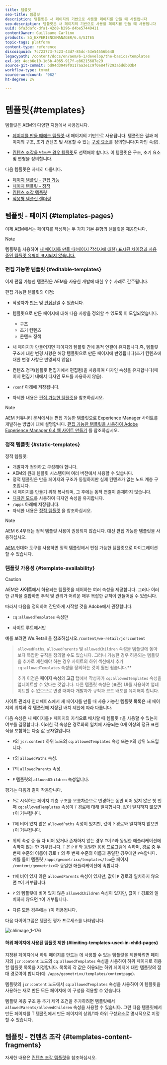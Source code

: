 ```yaml
---
title: 템플릿
seo-title: 템플릿
description: 템플릿은 새 페이지의 기반으로 사용할 페이지를 만들 때 사용됩니다
seo-description: 템플릿은 새 페이지의 기반으로 사용할 페이지를 만들 때 사용됩니다
uuid: 6fa3dafc-dfa1-42d8-b296-d4be57449411
contentOwner: Guillaume Carlino
products: SG_EXPERIENCEMANAGER/6.4/SITES
topic-tags: platform
content-type: reference
discoiquuid: 7c723773-7c23-43d7-85dc-53e54556b648
legacypath: /content/docs/en/aem/6-1/develop/the-basics/templates
exl-id: 4ecb6e10-1d6b-4065-917f-e86215687e29
source-git-commit: bd94d3949f0117aa3e1c9f0e84f7293a5d6b03b4
workflow-type: tm+mt
source-wordcount: '982'
ht-degree: 2%

---
```


# 템플릿{#templates}

템플릿은 AEM의 다양한 지점에서 사용됩니다.

* [페이지를 만들 때에는 템플릿](#templates-pages);새 페이지의 기반으로 사용됩니다. 템플릿은 결과 페이지의 구조, 초기 컨텐츠 및 사용할 수 있는 [구성 요소](/help/sites-authoring/default-components.md)를 정의합니다(디자인 속성).

* [컨텐츠 조각을 만드는 경우 템플릿](#templates-content-fragments)도 선택해야 합니다. 이 템플릿은 구조, 초기 요소 및 변형을 정의합니다.

다음 템플릿은 자세히 다룹니다.

* [페이지 템플릿 - 편집 가능](/help/sites-developing/page-templates-editable.md)
* [페이지 템플릿 - 정적](/help/sites-developing/page-templates-static.md)
* [컨텐츠 조각 템플릿](/help/sites-developing/content-fragment-templates.md)
* [적응형 템플릿 렌더링](/help/sites-developing/templates-adaptive-rendering.md)

## 템플릿 - 페이지 {#templates-pages}

이제 AEM에서는 페이지를 작성하는 두 가지 기본 유형의 템플릿을 제공합니다.

>[!NOTE]
>
>템플릿을 사용하여 [새 페이지를 만들 때(페이지 작성자에 대한) 표시된 차이점과 사용 중인 템플릿 유형이 표시되지 않습니다.](/help/sites-authoring/managing-pages.md#creating-a-new-page)

### 편집 가능한 템플릿 {#editable-templates}

이제 편집 가능한 템플릿은 AEM을 사용한 개발에 대한 우수 사례로 간주됩니다.

편집 가능한 템플릿의 이점:

* 작성자가 [만든](/help/sites-authoring/templates.md#creating-a-new-template-template-author) 및 [편집된](/help/sites-authoring/templates.md#editing-a-template-structure-template-author)일 수 있습니다.

* 템플릿으로 만든 페이지에 대해 다음 사항을 정의할 수 있도록 이 도입되었습니다.

   * 구조
   * 초기 컨텐츠
   * 콘텐츠 정책

* 새 페이지가 만들어지면 페이지와 템플릿 간에 동적 연결이 유지됩니다.즉, 템플릿 구조에 대한 변경 사항은 해당 템플릿으로 만든 페이지에 반영됩니다(초기 컨텐츠에 대한 변경 사항은 반영되지 않음).
* 컨텐츠 정책(템플릿 편집기에서 편집됨)을 사용하여 디자인 속성을 유지합니다(페이지 편집기 내에서 디자인 모드를 사용하지 않음).
* `/conf` 아래에 저장됩니다.
* 자세한 내용은 [편집 가능한 템플릿](/help/sites-developing/page-templates-editable.md)을 참조하십시오.

>[!NOTE]
>
>AEM 커뮤니티 문서에서는 편집 가능한 템플릿으로 Experience Manager 사이트를 개발하는 방법에 대해 설명합니다. [편집 가능한 템플릿을 사용하여 Adobe Experience Manager 6.4 웹 사이트 만들기](https://helpx.adobe.com/experience-manager/using/first_aem64_website.html) 를 참조하십시오.

### 정적 템플릿 {#static-templates}

정적 템플릿:

* 개발자가 정의하고 구성해야 합니다.
* AEM의 원래 템플릿 시스템이며 여러 버전에서 사용할 수 있습니다.
* 정적 템플릿은 만들 페이지와 구조가 동일하지만 실제 컨텐츠가 없는 노드 계층 구조입니다.
* 새 페이지를 만들기 위해 복사되며, 그 후에는 동적 연결이 존재하지 않습니다.
* [디자인 모드](/help/sites-authoring/default-components-designmode.md)를 사용하여 디자인 속성을 유지합니다.
* `/apps` 아래에 저장됩니다.
* 자세한 내용은 [정적 템플릿](/help/sites-developing/page-templates-static.md) 을 참조하십시오.

>[!NOTE]
>
>AEM 6.4부터는 정적 템플릿 사용이 권장되지 않습니다. 대신 편집 가능한 템플릿을 사용하십시오.
>
>[AEM ](modernization-tools.md) 현대화 도구를 사용하면 정적 템플릿에서 편집 가능한 템플릿으로 마이그레이션할 수 있습니다.

### 템플릿 가용성 {#template-availability}

>[!CAUTION]
>
>AEM은 **사이트**&#x200B;에서 허용되는 템플릿을 제어하는 여러 속성을 제공합니다. 그러나 이러한 규칙을 결합하면 추적 및 관리가 어려운 매우 복잡한 규칙이 만들어질 수 있습니다.
>
>따라서 다음을 정의하여 간단하게 시작할 것을 Adobe에서 권장합니다.
>
>* `cq:allowedTemplates` 속성만
   >
   >
* 사이트 루트에서만
>
>
예를 보려면 We.Retail 을 참조하십시오.`/content/we-retail/jcr:content`
>
>`allowedPaths`, `allowedParents` 및 `allowedChildren` 속성을 템플릿에 놓아 보다 복잡한 규칙을 정의할 수도 있습니다. 그러나 가능한 경우 허용되는 템플릿을 추가로 제한해야 하는 경우 사이트의 하위 섹션에서 추가 `cq:allowedTemplates` 속성을 정의하는 것이 훨씬 쉽습니다.**
>
>추가 이점은 **페이지 속성**&#x200B;의 **고급** 탭에서 작성자가 `cq:allowedTemplates` 속성을 업데이트할 수 있다는 것입니다. 다른 템플릿 속성은 (표준) UI를 사용하여 업데이트할 수 없으므로 변경 때마다 개발자가 규칙과 코드 배포를 유지해야 합니다.

사이트 관리자 인터페이스에서 새 페이지를 만들 때 사용 가능한 템플릿 목록은 새 페이지의 위치와 각 템플릿에 지정된 배치 제한에 따라 다릅니다.

다음 속성은 새 페이지를 `P` 페이지의 자식으로 배치할 때 템플릿 `T`을 사용할 수 있는지 여부를 결정합니다. 이러한 각 속성은 경로와의 일치에 사용되는 0개 이상의 정규 표현식을 포함하는 다중 값 문자열입니다.

* `P`의 `jcr:content` 하위 노드의 `cq:allowedTemplates` 속성 또는 `P`의 상위 노드입니다.

* `T`의 `allowedPaths` 속성.

* `T`의 `allowedParents` 속성.

* `P` 템플릿의 `allowedChildren` 속성입니다.

평가는 다음과 같이 작동합니다.

* `P`로 시작하는 페이지 계층 구조를 오름차순으로 변경하는 동안 비어 있지 않은 첫 번째 `cq:allowedTemplates` 속성이 `T` 경로에 대해 일치합니다. 값이 일치하지 않으면 `T`이 거부됩니다.

* `T`에 비어 있지 않은 `allowedPaths` 속성이 있지만, 값이 `P` 경로와 일치하지 않으면 `T`이 거부됩니다.

* 위의 속성 중 둘 다 비어 있거나 존재하지 않는 경우 `T`이 `P`과 동일한 애플리케이션에 속하지 않는 한 거부됩니다. `T` 은  `P` if 와 동일한 응용 프로그램에 속하며, 경로 중 두 번째 수준의 이름이 경로 `T` 의 두 번째 수준의 이름과 동일한 경우에만  `P`속합니다. 예를 들어 템플릿 `/apps/geometrixx/templates/foo`은 페이지 `/content/geometrixx`과 동일한 애플리케이션에 속합니다.

* `T`에 비어 있지 않은 `allowedParents` 속성이 있지만, 값이 `P` 경로와 일치하지 않으면 `T`이 거부됩니다.

* `P` 의 템플릿에 비어 있지 않은 `allowedChildren` 속성이 있지만, 값이 `T` 경로와 일치하지 않으면 `T`이 거부됩니다.

* 다른 모든 경우에는 `T`이 허용됩니다.

다음 다이어그램은 템플릿 평가 프로세스를 나타냅니다.

![chlimage_1-176](assets/chlimage_1-176.png)

#### 하위 페이지에 사용된 템플릿 제한 {#limiting-templates-used-in-child-pages}

지정된 페이지에서 하위 페이지를 만드는 데 사용할 수 있는 템플릿을 제한하려면 페이지의 `jcr:content` 노드의 `cq:allowedTemplates` 속성을 사용하여 하위 페이지로 허용할 템플릿 목록을 지정합니다. 목록의 각 값은 허용되는 하위 페이지에 대한 템플릿의 절대 경로여야 합니다(예: `/apps/geometrixx/templates/contentpage`).

템플릿의 `jcr:content` 노드에서 `cq:allowedTemplates` 속성을 사용하여 이 템플릿을 사용하는 새로 만든 모든 페이지에 이 구성을 적용할 수 있습니다.

템플릿 계층 구조 등 추가 제약 조건을 추가하려면 템플릿에서 `allowedParents/allowedChildren` 속성을 사용할 수 있습니다. 그런 다음 템플릿에서 만든 페이지를 T 템플릿에서 만든 페이지의 상위/1차 하위 구성요소로 명시적으로 지정할 수 있습니다.

## 템플릿 - 컨텐츠 조각 {#templates-content-fragments}

자세한 내용은 [컨텐츠 조각 템플릿](/help/sites-developing/content-fragment-templates.md)을 참조하십시오.
